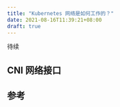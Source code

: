 ```yaml
---
title: "Kubernetes 网络是如何工作的？"
date: 2021-08-16T11:39:21+08:00
draft: true
---
```


待续

## CNI 网络接口


## 参考



